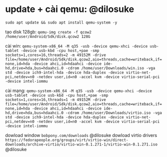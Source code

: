# update + cài qemu: @dilosuke 
`sudo apt update && sudo apt install qemu-system -y`

tạo disk 128gb:
`qemu-img create -f qcow2 /home/user/Android/Sdk/disk.qcow2 128G`

cài win:
`qemu-system-x86_64 -M q35 -usb -device qemu-xhci -device usb-tablet -device usb-kbd -cpu host,+pae -smp sockets=1,cores=16,threads=2 -m 49152M -drive file=/home/user/Android/Sdk/disk.qcow2,aio=threads,cache=writeback,if=none,id=hda -device ahci,id=hdaahci -device ide-hd,drive=hda,bus=hdaahci.0 -cdrom /home/user/Downloads/win.iso -vga std -device ich9-intel-hda -device hda-duplex -device virtio-net-pci,netdev=n0 -netdev user,id=n0 -accel kvm -device virtio-serial-pci -device intel-iommu`

cài mạng:
`qemu-system-x86_64 -M q35 -usb -device qemu-xhci -device usb-tablet -device usb-kbd -cpu host,+pae -smp sockets=1,cores=16,threads=1 -m 49152M -drive file=/home/user/Android/Sdk/disk.qcow2,aio=threads,cache=writeback,if=none,id=hda -device ahci,id=hdaahci -device ide-hd,drive=hda,bus=hdaahci.0 -cdrom /home/user/Downloads/virtio.iso -vga std -device ich9-intel-hda -device hda-duplex -device virtio-net-pci,netdev=n0 -netdev user,id=n0 -accel kvm -device virtio-serial-pci -device intel-iommu`

dowload window 
 `bobpony.com/downloads` @dilosuke 
dowload virtio drivers
`https://fedorapeople.org/groups/virt/virtio-win/direct-downloads/archive-virtio/virtio-win-0.1.271-1/virtio-win-0.1.271.iso` @dilosuke
